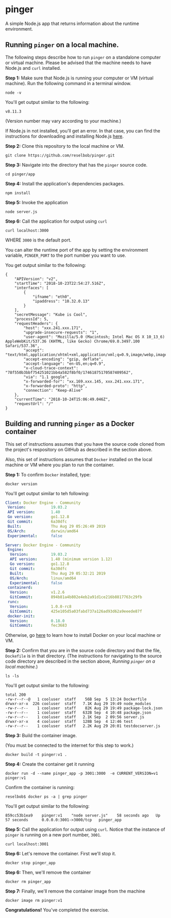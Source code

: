 # pinger
A simple Node.js app that returns information about the runtime environment.

## Running `pinger` on a local machine.
The following steps describe how to run `pinger` on a standalone computer or virtual machine.
Please be advised that the machine needs to have Node.js and `curl` installed.

**Step 1:** Make sure that Node.js is running your computer or VM (virtual machine). Run
the following command in a terminal window.

`node -v`

You'll get output similar to the following:

`v8.11.3`

(Version number may vary according to your machine.)

If Node.js in not installed, you'll get an error. In that case, you can find the instructions
for downloading and installing Node.js [here](https://nodejs.org/en/download/).

**Step 2:** Clone this repository to the local machine or VM.

`git clone https://github.com/reselbob/pinger.git`

**Step 3:** Navigate into the directory that has the `pinger` source code.

`cd pinger/app`

**Step 4:** Install the application's dependencies packages.

`npm install`

**Step 5:** Invoke the application

`node server.js`

**Step 6:** Call the application for output using `curl`

`curl localhost:3000`

WHERE `3000` is the default port.

You can alter the runtime port of the app by setting the environment variable, `PINGER_PORT` to the port number you want to use.

You get output similar to the following:

```$json
{
    "APIVersion": "v2",
    "startTime": "2018-10-23T22:54:27.516Z",
    "interfaces": [
        {
            "ifname": "eth0",
            "ipaddress": "10.32.0.13"
        }
    ],
    "secretMessage": "Kube is Cool",
    "processId": 5,
    "requestHeaders": {
        "host": "xxx.241.xxx.171",
        "upgrade-insecure-requests": "1",
        "user-agent": "Mozilla/5.0 (Macintosh; Intel Mac OS X 10_13_6) AppleWebKit/537.36 (KHTML, like Gecko) Chrome/69.0.3497.100 Safari/537.36",
        "accept": "text/html,application/xhtml+xml,application/xml;q=0.9,image/webp,image/apng,*/*;q=0.8",
        "accept-encoding": "gzip, deflate",
        "accept-language": "en-US,en;q=0.9",
        "x-cloud-trace-context": "78f550b3bbf754251021bb4a582f8bf0/17461875170587409562",
        "via": "1.1 google",
        "x-forwarded-for": "xx.169.xxx.145, xxx.241.xxx.171",
        "x-forwarded-proto": "http",
        "connection": "Keep-Alive"
    },
    "currentTime": "2018-10-24T15:06:49.046Z",
    "requestUrl": "/"
}
```

## Building and running `pinger` as a Docker container

This set of instructions assumes that you have the source code cloned from the project's
respository on GitHub as described in the section above.

Also, this set of instructions assumes that `Docker` installed on the local machine or
VM where you plan to run the container.

**Step 1:** To confirm `Docker` installed, type:

`docker version`

You'll get output similar to teh following:
```yaml
Client: Docker Engine - Community
 Version:           19.03.2
 API version:       1.40
 Go version:        go1.12.8
 Git commit:        6a30dfc
 Built:             Thu Aug 29 05:26:49 2019
 OS/Arch:           darwin/amd64
 Experimental:      false

Server: Docker Engine - Community
 Engine:
  Version:          19.03.2
  API version:      1.40 (minimum version 1.12)
  Go version:       go1.12.8
  Git commit:       6a30dfc
  Built:            Thu Aug 29 05:32:21 2019
  OS/Arch:          linux/amd64
  Experimental:     false
 containerd:
  Version:          v1.2.6
  GitCommit:        894b81a4b802e4eb2a91d1ce216b8817763c29fb
 runc:
  Version:          1.0.0-rc8
  GitCommit:        425e105d5a03fabd737a126ad93d62a9eeede87f
 docker-init:
  Version:          0.18.0
  GitCommit:        fec3683
```
Otherwise, go [here](https://docs.docker.com/install/) to learn how to install Docker on your
local machine or VM.


**Step 2:** Confirm that you are in the source code directory and that the file, `Dockefile`
is in that directory. (The instructions for navigating to the source code directory are
described in the section above, _Running `pinger` on a local machine_.)

`ls -ls`

You'll get output similar to the following:

```text
total 200
-rw-r--r--@   1 cooluser  staff    56B Sep  5 13:24 Dockerfile
drwxr-xr-x  226 cooluser  staff   7.1K Aug 29 19:49 node_modules
-rw-r--r--    1 cooluser  staff    82K Aug 29 19:49 package-lock.json
-rw-r--r--    1 cooluser  staff   632B Sep  4 10:48 package.json
-rw-r--r--    1 cooluser  staff   2.1K Sep  2 09:56 server.js
drwxr-xr-x    4 cooluser  staff   128B Sep  4 12:46 test
-rw-r--r--    1 cooluser  staff   2.2K Aug 29 20:01 testdocserver.js

```

**Step 3:** Build the container image.

(You must be connected to the internet for this step to work.)

`docker build -t pinger:v1 .`

**Step 4:** Create the container get it running

```text
docker run -d --name pinger_app -p 3001:3000  -e CURRENT_VERSION=v1 pinger:v1
```
Confirm the container is running:

`reselbob$ docker ps -a | grep pinger`

You'll get output similar to the following:

```text
859cc53b1ea9    pinger:v1    "node server.js"    58 seconds ago   Up 57 seconds      0.0.0.0:3001->3000/tcp   pinger_app
```
**Step 5:** Call the application for output using `curl`. Notice that the instance of
`pinger` is running on a new port number, `3001`.

`curl localhost:3001`

**Step 6:** Let's remove the container. First we'll stop it.

`docker stop pinger_app`

**Step 6:** Then, we'll remove the container

`docker rm pinger_app`

**Step 7:** Finally, we'll remove the container image from the machine

`docker image rm pinger:v1`

**Congratulations!** You've completed the exercise.
